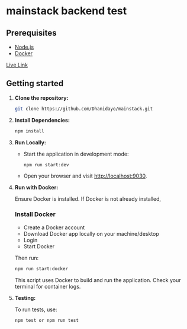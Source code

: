 # mainstack backend test

## Prerequisites
- [Node.js](https://nodejs.org/)
- [Docker](https://www.docker.com/)

[Live Link](https://mainstack-backend-test.onrender.com)


## Getting started

1. **Clone the repository:**

    ```zsh or bash
    git clone https://github.com/Dhanidayo/mainstack.git
    ```

2. **Install Dependencies:**

    ```zsh or bash
    npm install
    ```

3. **Run Locally:**

   - Start the application in development mode:

     ```bash
     npm run start:dev
     ```

   - Open your browser and visit [http://localhost:9030](http://localhost:9030).

4. **Run with Docker:**

    Ensure Docker is installed. If Docker is not already installed,

    ### Install Docker
    * Create a Docker account
    * Download Docker app locally on your machine/desktop
    * Login
    * Start Docker

    Then run:

    ```bash
    npm run start:docker
    ```

    This script uses Docker to build and run the application. Check your terminal for container logs.

5. **Testing:**

    To run tests, use:

    ```zsh or bash
    npm test or npm run test
    ```
  

